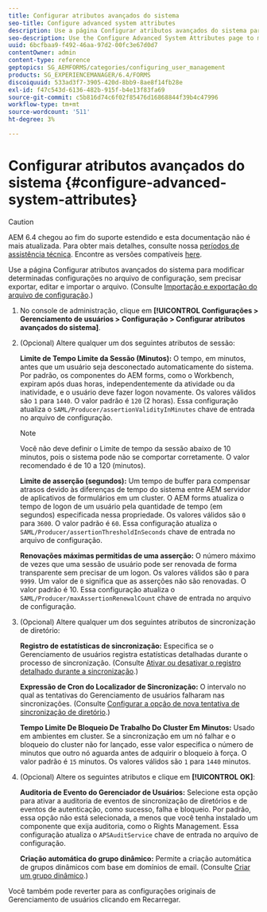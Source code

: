 ```yaml
---
title: Configurar atributos avançados do sistema
seo-title: Configure advanced system attributes
description: Use a página Configurar atributos avançados do sistema para modificar determinadas configurações no arquivo de configuração, sem precisar exportar, editar e importar o arquivo.
seo-description: Use the Configure Advanced System Attributes page to modify certain settings in the configuration file without the need to export, edit, and import the file.
uuid: 6bcfbaa9-f492-46aa-97d2-00fc3e67d0d7
contentOwner: admin
content-type: reference
geptopics: SG_AEMFORMS/categories/configuring_user_management
products: SG_EXPERIENCEMANAGER/6.4/FORMS
discoiquuid: 533ad3f7-3905-420d-8bb9-8ae8f14fb28e
exl-id: f47c543d-6136-482b-915f-b4e13f83fa69
source-git-commit: c5b816d74c6f02f85476d16868844f39b4c47996
workflow-type: tm+mt
source-wordcount: '511'
ht-degree: 3%

---
```


# Configurar atributos avançados do sistema {#configure-advanced-system-attributes}

>[!CAUTION]
>
>AEM 6.4 chegou ao fim do suporte estendido e esta documentação não é mais atualizada. Para obter mais detalhes, consulte nossa [períodos de assistência técnica](https://helpx.adobe.com/br/support/programs/eol-matrix.html). Encontre as versões compatíveis [here](https://experienceleague.adobe.com/docs/).

Use a página Configurar atributos avançados do sistema para modificar determinadas configurações no arquivo de configuração, sem precisar exportar, editar e importar o arquivo. (Consulte [Importação e exportação do arquivo de configuração](/help/forms/using/admin-help/importing-exporting-configuration-file.md#importing-and-exporting-the-configuration-file).)

1. No console de administração, clique em **[!UICONTROL Configurações > Gerenciamento de usuários > Configuração > Configurar atributos avançados do sistema]**.
1. (Opcional) Altere qualquer um dos seguintes atributos de sessão:

   **Limite de Tempo Limite da Sessão (Minutos):** O tempo, em minutos, antes que um usuário seja desconectado automaticamente do sistema. Por padrão, os componentes do AEM forms, como o Workbench, expiram após duas horas, independentemente da atividade ou da inatividade, e o usuário deve fazer logon novamente. Os valores válidos são `1` para `1440`. O valor padrão é `120` (2 horas). Essa configuração atualiza o `SAML/Producer/assertionValidityInMinutes` chave de entrada no arquivo de configuração.

   >[!NOTE]
   >
   >Você não deve definir o Limite de tempo da sessão abaixo de 10 minutos, pois o sistema pode não se comportar corretamente. O valor recomendado é de 10 a 120 (minutos).

   **Limite de asserção (segundos):** Um tempo de buffer para compensar atrasos devido às diferenças de tempo do sistema entre AEM servidor de aplicativos de formulários em um cluster. O AEM forms atualiza o tempo de logon de um usuário pela quantidade de tempo (em segundos) especificada nessa propriedade. Os valores válidos são `0` para `3600`. O valor padrão é `60`. Essa configuração atualiza o `SAML/Producer/assertionThresholdInSeconds` chave de entrada no arquivo de configuração.

   **Renovações máximas permitidas de uma asserção:** O número máximo de vezes que uma sessão de usuário pode ser renovada de forma transparente sem precisar de um logon. Os valores válidos são `0` para `9999`. Um valor de `0` significa que as asserções não são renovadas. O valor padrão é 10. Essa configuração atualiza o `SAML/Producer/maxAssertionRenewalCount` chave de entrada no arquivo de configuração.

1. (Opcional) Altere qualquer um dos seguintes atributos de sincronização de diretório:

   **Registro de estatísticas de sincronização:** Especifica se o Gerenciamento de usuários registra estatísticas detalhadas durante o processo de sincronização. (Consulte [Ativar ou desativar o registro detalhado durante a sincronização](/help/forms/using/admin-help/synchronizing-directories.md#enable-or-disable-detailed-logging-during-synchronization).)

   **Expressão de Cron do Localizador de Sincronização:** O intervalo no qual as tentativas do Gerenciamento de usuários falharam nas sincronizações. (Consulte [Configurar a opção de nova tentativa de sincronização de diretório](/help/forms/using/admin-help/synchronizing-directories.md#configure-the-directory-synchronization-retry-option).)

   **Tempo Limite De Bloqueio De Trabalho Do Cluster Em Minutos:** Usado em ambientes em cluster. Se a sincronização em um nó falhar e o bloqueio do cluster não for lançado, esse valor especifica o número de minutos que outro nó aguarda antes de adquirir o bloqueio à força. O valor padrão é `15` minutos. Os valores válidos são `1` para `1440` minutos.

1. (Opcional) Altere os seguintes atributos e clique em **[!UICONTROL OK]**:

   **Auditoria de Evento do Gerenciador de Usuários:** Selecione esta opção para ativar a auditoria de eventos de sincronização de diretórios e de eventos de autenticação, como sucesso, falha e bloqueio. Por padrão, essa opção não está selecionada, a menos que você tenha instalado um componente que exija auditoria, como o Rights Management. Essa configuração atualiza o `APSAuditService` chave de entrada no arquivo de configuração.

   **Criação automática do grupo dinâmico:** Permite a criação automática de grupos dinâmicos com base em domínios de email. (Consulte [Criar um grupo dinâmico](/help/forms/using/admin-help/creating-configuring-groups.md#create-a-dynamic-group).)

Você também pode reverter para as configurações originais de Gerenciamento de usuários clicando em Recarregar.
